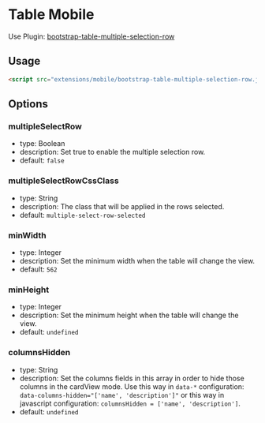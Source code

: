 # Table Mobile

Use Plugin: [bootstrap-table-multiple-selection-row](https://github.com/wenzhixin/bootstrap-table/tree/master/src/extensions/multiple-selection-row)

## Usage

```html
<script src="extensions/mobile/bootstrap-table-multiple-selection-row.js"></script>
```

## Options

### multipleSelectRow

* type: Boolean
* description: Set true to enable the multiple selection row.
* default: `false`

### multipleSelectRowCssClass

* type: String
* description: The class that will be applied in the rows selected.
* default: `multiple-select-row-selected`

### minWidth

* type: Integer
* description: Set the minimum width when the table will change the view.
* default: `562`

### minHeight

* type: Integer
* description: Set the minimum height when the table will change the view.
* default: `undefined`

### columnsHidden

* type: String
* description: Set the columns fields in this array in order to hide those columns in the cardView mode. Use this way in `data-*` configuration: ` data-columns-hidden="['name', 'description']"` or this way in javascript configuration: `columnsHidden = ['name', 'description']`. 
* default: `undefined`

